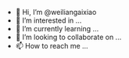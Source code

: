 - 👋 Hi, I’m @weiliangaixiao
- 👀 I’m interested in ...
- 🌱 I’m currently learning ...
- 💞️ I’m looking to collaborate on ...
- 📫 How to reach me ...

<!---
weiliangaixiao/weiliangaixiao is a ✨ special ✨ repository because its `README.md` (this file) appears on your GitHub profile.
You can click the Preview link to take a look at your changes.
--->

